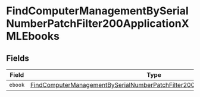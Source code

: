 # FindComputerManagementBySerialNumberPatchFilter200ApplicationXMLEbooks


## Fields

| Field                                                                                                                                                                                 | Type                                                                                                                                                                                  | Required                                                                                                                                                                              | Description                                                                                                                                                                           |
| ------------------------------------------------------------------------------------------------------------------------------------------------------------------------------------- | ------------------------------------------------------------------------------------------------------------------------------------------------------------------------------------- | ------------------------------------------------------------------------------------------------------------------------------------------------------------------------------------- | ------------------------------------------------------------------------------------------------------------------------------------------------------------------------------------- |
| `ebook`                                                                                                                                                                               | [FindComputerManagementBySerialNumberPatchFilter200ApplicationXMLEbooksEbook](../../models/operations/findcomputermanagementbyserialnumberpatchfilter200applicationxmlebooksebook.md) | :heavy_minus_sign:                                                                                                                                                                    | N/A                                                                                                                                                                                   |
